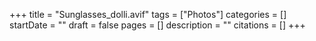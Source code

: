 +++
title = "Sunglasses_dolli.avif"
tags = ["Photos"]
categories = []
startDate = ""
draft = false
pages = []
description = ""
citations = []
+++
